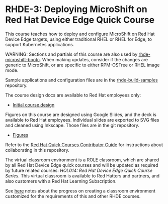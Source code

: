 # RHDE-3: Deploying MicroShift on Red Hat Device Edge Quick Course

This course teaches how to deploy and configure MicroShift on Red Hat Device Edge targets, using either traditional RHEL or RHEL for Edge, to support Kubernetes applications.

WARNING: Sections and partials of this course are also used by [rhde-microshift-bootc](https://github.com/RedHatQuickCourses/rhde-microshift-bootc). When making updates, consider if the changes are generic to MicroShift, or are specific to either RPM-OSTree or RHEL image mode.

Sample applications and configuration files are in the [rhde-build-samples](https://github.com/RedHatQuickCourses/rhde-build-samples/tree/main) repository.

The course design docs are available to Red Hat employees only:

* [Initial course design](https://docs.google.com/document/d/1zPUVBdbdlMEUlMmlsnDLiIjOtUMPBXYe3b2TO_Xhl6M/edit?usp=sharing)

Figures on this course are designed using Google Slides, and the deck is available to Red Hat employees. Individual slides are exported to SVG files and cleaned using Inkscape. Those files are in the git repository.

* [Figures](https://docs.google.com/presentation/d/1VBZdZyuWiSyoq1HE6eVxgSEo2_Qc4EOM0_Fkd_uQ_zA/edit?usp=sharing)

Refer to the [Red Hat Quick Courses Contributor Guide](https://redhatquickcourses.github.io/welcome/1/guide/overview.html) for instructions about collaborating in this repository.

The virtual classroom environment is a ROLE classroom, which are shared by all Red Hat Device Edge quick courses and will be updated as required by future related courses: *HOL014: Red Hat Device Edge Quick Course Series*. This virtual classroom is available to Red Hatters and partners, and also customers with a Red Hat Learning Subscription.

See [here](https://docs.google.com/document/d/1WzCPaNG-IPubtlqYtvQlz6XHVVWtDZscWSBqwgLDzmo/edit?usp=sharing) notes about the progress on creating a classroom environment customized for the requirements of this and other RHDE courses.
